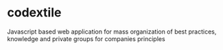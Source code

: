 # codextile
Javascript based web application for mass organization of best practices, knowledge and private groups for companies principles
